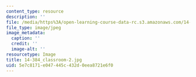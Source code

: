 ```yaml
---
content_type: resource
description: ''
file: /media/https%3A/open-learning-course-data-rc.s3.amazonaws.com/14-384-time-series-analysis-fall-2013/5e7c8171e047445c432d0eea8721e6f0_14-384_classroom-2.jpg
file_type: image/jpeg
image_metadata:
  caption: ''
  credit: ''
  image-alt: ''
resourcetype: Image
title: 14-384_classroom-2.jpg
uid: 5e7c8171-e047-445c-432d-0eea8721e6f0
---
```

